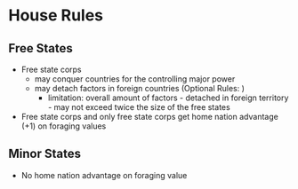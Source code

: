 # House Rules

## Free States
- Free state corps
  - may conquer countries for the controlling major power
  - may detach factors in foreign countries (Optional Rules: )
    - limitation: overall amount of factors - detached in foreign territory - may not exceed twice the size of the free states   
- Free state corps and only free state corps get home nation advantage (+1) on foraging values

## Minor States
- No home nation advantage on foraging value